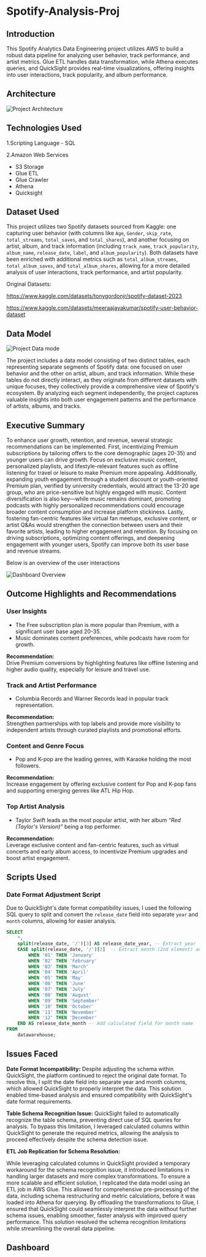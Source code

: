 # Spotify-Analysis-Proj
## Introduction

This Spotify Analytics Data Engineering project utilizes AWS to build a robust data pipeline for analyzing user behavior, track performance, and artist metrics. Glue ETL handles data transformation, while Athena executes queries, and QuickSight provides real-time visualizations, offering insights into user interactions, track popularity, and album performance.


## Architecture

![Project Architecture](./Spotify%20Project%20Architecture.jpeg)

## Technologies Used

1.Scripting Language - SQL

2.Amazon Web Services

   - S3 Storage
   - Glue ETL
   - Glue Crawler
   - Athena
   - Quicksight

## Dataset Used 

This project utilizes two Spotify datasets sourced from Kaggle: one capturing user behavior (with columns like `Age`, `Gender`, `skip_rate`, `total_streams`, `total_saves`, and `total_shares`), and another focusing on artist, album, and track information (including `track_name`, `track_popularity`, `album_name`, `release_date`, `label`, and `album_popularity`). Both datasets have been enriched with additional metrics such as `total_album_streams`, `total_album_saves`, and `total_album_shares`, allowing for a more detailed analysis of user interactions, track performance, and artist popularity.

Original Datasets: 

https://www.kaggle.com/datasets/tonygordonjr/spotify-dataset-2023

https://www.kaggle.com/datasets/meeraajayakumar/spotify-user-behavior-dataset

## Data Model
![Project Data mode](./Data%20Model%20Spotify.jpeg)

The project includes a data model consisting of two distinct tables, each representing separate segments of Spotify data: one focused on user behavior and the other on artist, album, and track information. While these tables do not directly interact, as they originate from different datasets with unique focuses, they collectively provide a comprehensive view of Spotify's ecosystem. By analyzing each segment independently, the project captures valuable insights into both user engagement patterns and the performance of artists, albums, and tracks.


## Executive Summary 

To enhance user growth, retention, and revenue, several strategic recommendations can be implemented. First, incentivizing Premium subscriptions by tailoring offers to the core demographic (ages 20-35) and younger users can drive growth. Focus on exclusive music content, personalized playlists, and lifestyle-relevant features such as offline listening for travel or leisure to make Premium more appealing. Additionally, expanding youth engagement through a student discount or youth-oriented Premium plan, verified by university credentials, would attract the 13-20 age group, who are price-sensitive but highly engaged with music. Content diversification is also key—while music remains dominant, promoting podcasts with highly personalized recommendations could encourage broader content consumption and increase platform stickiness. Lastly, fostering fan-centric features like virtual fan meetups, exclusive content, or artist Q&As would strengthen the connection between users and their favorite artists, leading to higher engagement and retention. By focusing on driving subscriptions, optimizing content offerings, and deepening engagement with younger users, Spotify can improve both its user base and revenue streams.

Below is an overview of the user interactions 

![Dashboard Overview](./Dashboard%20Overview.jpg)


## Outcome Highlights and Recommendations

### User Insights
- The Free subscription plan is more popular than Premium, with a significant user base aged 20-35.
- Music dominates content preferences, while podcasts have room for growth.
  
**Recommendation:**  
Drive Premium conversions by highlighting features like offline listening and higher audio quality, especially for leisure and travel use.

### Track and Artist Performance
- Columbia Records and Warner Records lead in popular track representation.

**Recommendation:**  
Strengthen partnerships with top labels and provide more visibility to independent artists through curated playlists and promotional efforts.

### Content and Genre Focus
- Pop and K-pop are the leading genres, with Karaoke holding the most followers.

**Recommendation:**  
Increase engagement by offering exclusive content for Pop and K-pop fans and supporting emerging genres like ATL Hip Hop.

### Top Artist Analysis
- Taylor Swift leads as the most popular artist, with her album *“Red (Taylor's Version)”* being a top performer.

**Recommendation:**  
Leverage exclusive content and fan-centric features, such as virtual concerts and early album access, to incentivize Premium upgrades and boost artist engagement.


## Scripts Used

### Date Format Adjustment Script

Due to QuickSight's date format compatibility issues, I used the following SQL query to split and convert the `release_date` field into separate `year` and `month` columns, allowing for easier analysis.

```sql
SELECT 
    *,  
    split(release_date, '/')[3] AS release_date_year, -- Extract year
    CASE split(release_date, '/')[2]  -- Extract month (2nd element) and convert to month name
        WHEN '01' THEN 'January'
        WHEN '02' THEN 'February'
        WHEN '03' THEN 'March'
        WHEN '04' THEN 'April'
        WHEN '05' THEN 'May'
        WHEN '06' THEN 'June'
        WHEN '07' THEN 'July'
        WHEN '08' THEN 'August'
        WHEN '09' THEN 'September'
        WHEN '10' THEN 'October'
        WHEN '11' THEN 'November'
        WHEN '12' THEN 'December'
    END AS release_date_month -- Add calculated field for month name
FROM 
    datawarehouse;
```


## Issues Faced

**Date Format Incompatibility:** Despite adjusting the schema within QuickSight, the platform continued to reject the original date format. To resolve this, I split the date field into separate year and month columns, which allowed QuickSight to properly interpret the data. This solution enabled time-based analysis and ensured compatibility with QuickSight's date format requirements.

**Table Schema Recognition Issue:** QuickSight failed to automatically recognize the table schema, preventing direct use of SQL queries for analysis. To bypass this limitation, I leveraged calculated columns within QuickSight to generate the required metrics, allowing the analysis to proceed effectively despite the schema detection issue.

**ETL Job Replication for Schema Resolution:** 

While leveraging calculated columns in QuickSight provided a temporary workaround for the schema recognition issue, it introduced limitations in handling larger datasets and more complex transformations. To ensure a more scalable and efficient solution, I replicated the data model using an ETL job in AWS Glue. This allowed for comprehensive pre-processing of the data, including schema restructuring and metric calculations, before it was loaded into Athena for querying. By offloading the transformations to Glue, I ensured that QuickSight could seamlessly interpret the data without further schema issues, enabling smoother, faster analysis with improved query performance. This solution resolved the schema recognition limitations while streamlining the overall data pipeline.


## Dashboard

